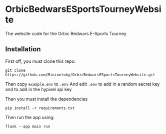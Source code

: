 # OrbicBedwarsESportsTourneyWebsite

The website code for the Orbic Bedwars E-Sports Tourney.


## Installation

First off, you must clone this repo:
```
git clone https://github.com/Miniontoby/OrbicBedwarsESportsTourneyWebsite.git
```

Then copy `example.env` to `.env`
And edit `.env` to add in a random secret key
and to add in the hypixel api key


Then you must install the dependencies
```
pip install -r requirements.txt
```

Then run the app using:
```
flask --app main run
```

